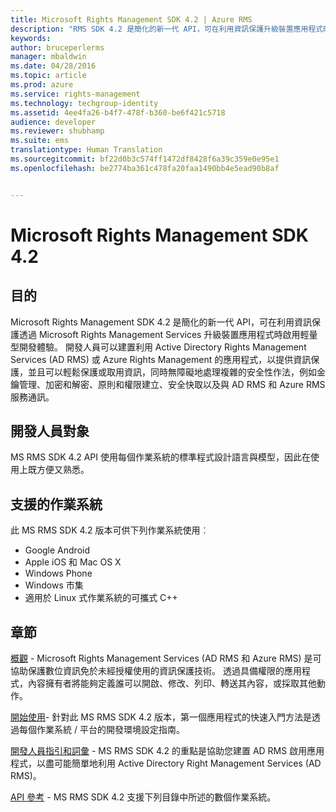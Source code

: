 ```yaml
---
title: Microsoft Rights Management SDK 4.2 | Azure RMS
description: "RMS SDK 4.2 是簡化的新一代 API，可在利用資訊保護升級裝置應用程式時啟用輕量型開發體驗。"
keywords: 
author: bruceperlerms
manager: mbaldwin
ms.date: 04/28/2016
ms.topic: article
ms.prod: azure
ms.service: rights-management
ms.technology: techgroup-identity
ms.assetid: 4ee4fa26-b4f7-478f-b360-be6f421c5718
audience: developer
ms.reviewer: shubhamp
ms.suite: ems
translationtype: Human Translation
ms.sourcegitcommit: bf22d0b3c574ff1472df8428f6a39c359e0e95e1
ms.openlocfilehash: be2774ba361c478fa20faa1490bb4e5ead90b8af


---
```


# Microsoft Rights Management SDK 4.2

## 目的 ##

Microsoft Rights Management SDK 4.2 是簡化的新一代 API，可在利用資訊保護透過 Microsoft Rights Management Services 升級裝置應用程式時啟用輕量型開發體驗。 開發人員可以建置利用 Active Directory Rights Management Services (AD RMS) 或 Azure Rights Management 的應用程式，以提供資訊保護，並且可以輕鬆保護或取用資訊，同時無障礙地處理複雜的安全性作法，例如金鑰管理、加密和解密、原則和權限建立、安全快取以及與 AD RMS 和 Azure RMS 服務通訊。

## 開發人員對象 ##

MS RMS SDK 4.2 API 使用每個作業系統的標準程式設計語言與模型，因此在使用上既方便又熟悉。

## 支援的作業系統 ##

此 MS RMS SDK 4.2 版本可供下列作業系統使用︰

- Google Android
- Apple iOS 和 Mac OS X
- Windows Phone
- Windows 市集
- 適用於 Linux 式作業系統的可攜式 C++

## 章節 ##

[概觀](overview.md) - Microsoft Rights Management Services (AD RMS 和 Azure RMS) 是可協助保護數位資訊免於未經授權使用的資訊保護技術。 透過具備權限的應用程式，內容擁有者將能夠定義誰可以開啟、修改、列印、轉送其內容，或採取其他動作。

[開始使用](get-started.md)- 針對此 MS RMS SDK 4.2 版本，第一個應用程式的快速入門方法是透過每個作業系統 / 平台的開發環境設定指南。

[開發人員指引和詞彙](core-concepts.md) - MS RMS SDK 4.2 的重點是協助您建置 AD RMS 啟用應用程式，以盡可能簡單地利用 Active Directory Right Management Services (AD RMS)。

[API 參考](api-reference-4-2.md) - MS RMS SDK 4.2 支援下列目錄中所述的數個作業系統。

 

 

 



<!--HONumber=Jun16_HO4-->


